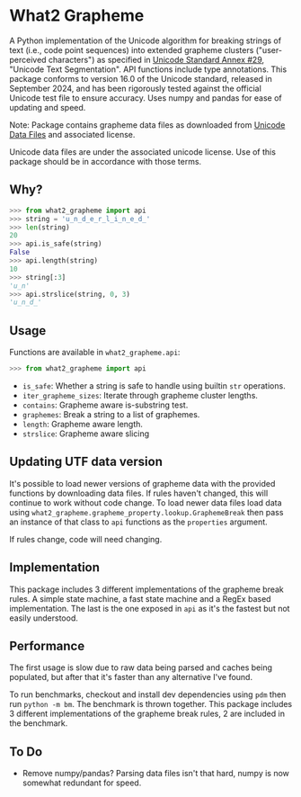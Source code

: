 # What2 Grapheme

A Python implementation of the Unicode algorithm for breaking strings of text (i.e., code point sequences) into extended grapheme clusters ("user-perceived characters") as specified in [Unicode Standard Annex #29](https://unicode.org/reports/tr29/), "Unicode Text Segmentation". API functions include type annotations. This package conforms to version 16.0 of the Unicode standard, released in September 2024, and has been rigorously tested against the official Unicode test file to ensure accuracy. Uses numpy and pandas for ease of updating and speed.

Note: Package contains grapheme data files 
as downloaded from [Unicode Data Files](https://www.unicode.org/Public/UCD/latest/ucd/auxiliary/)
and associated license.

Unicode data files are under the associated unicode license.
Use of this package should be in accordance with those terms.

## Why?

```python
>>> from what2_grapheme import api
>>> string = 'u̲n̲d̲e̲r̲l̲i̲n̲e̲d̲'
>>> len(string)
20
>>> api.is_safe(string)
False
>>> api.length(string)
10
>>> string[:3]
'u̲n'
>>> api.strslice(string, 0, 3)
'u̲n̲d̲'
```

## Usage

Functions are available in `what2_grapheme.api`:
```python
>>> from what2_grapheme import api
```

- `is_safe`: Whether a string is safe to handle using builtin `str` operations.
- `iter_grapheme_sizes`: Iterate through grapheme cluster lengths.
- `contains`: Grapheme aware is-substring test.
- `graphemes`: Break a string to a list of graphemes.
- `length`: Grapheme aware length.
- `strslice`: Grapheme aware slicing

## Updating UTF data version

It's possible to load newer versions of grapheme
data with the provided functions by downloading
data files. If rules haven't changed, this will
continue to work without code change. To load newer
data files load data using
`what2_grapheme.grapheme_property.lookup.GraphemeBreak`
then pass an instance of that class to `api` functions as the `properties` argument.

If rules change, code will need changing.

## Implementation

This package includes 3 different implementations of
the grapheme break rules. A simple state machine, 
a fast state machine and a RegEx based
implementation. The last is the one exposed in
`api` as it's the fastest but not easily understood.

## Performance

The first usage is slow due to raw data being parsed
and caches being populated, but after that it's
faster than any alternative I've found.

To run benchmarks, checkout and install dev
dependencies using `pdm` then run `python -m bm`.
The benchmark is thrown together. This package
includes 3 different implementations of the grapheme
break rules, 2 are included in the benchmark.

## To Do

* Remove numpy/pandas? Parsing data files
  isn't that hard, numpy is now somewhat redundant for speed.
